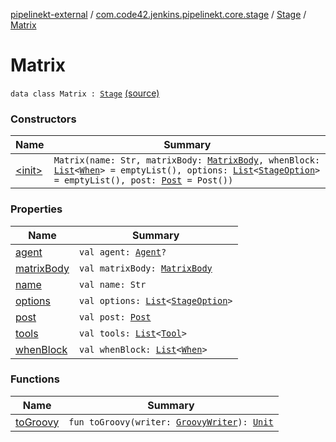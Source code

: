 [pipelinekt-external](../../../index.md) / [com.code42.jenkins.pipelinekt.core.stage](../../index.md) / [Stage](../index.md) / [Matrix](./index.md)

# Matrix

`data class Matrix : `[`Stage`](../index.md) [(source)](https://github.com/code42/pipelinekt/tree/master/core/src/main/kotlin/com/code42/jenkins/pipelinekt/core/stage/Stage.kt#L129)

### Constructors

| Name | Summary |
|---|---|
| [&lt;init&gt;](-init-.md) | `Matrix(name: Str, matrixBody: `[`MatrixBody`](../../-matrix-body/index.md)`, whenBlock: `[`List`](https://kotlinlang.org/api/latest/jvm/stdlib/kotlin.collections/-list/index.html)`<`[`When`](../../../com.code42.jenkins.pipelinekt.core/-when.md)`> = emptyList(), options: `[`List`](https://kotlinlang.org/api/latest/jvm/stdlib/kotlin.collections/-list/index.html)`<`[`StageOption`](../../../com.code42.jenkins.pipelinekt.core/-stage-option.md)`> = emptyList(), post: `[`Post`](../../../com.code42.jenkins.pipelinekt.core/-post/index.md)` = Post())` |

### Properties

| Name | Summary |
|---|---|
| [agent](agent.md) | `val agent: `[`Agent`](../../../com.code42.jenkins.pipelinekt.core/-agent.md)`?` |
| [matrixBody](matrix-body.md) | `val matrixBody: `[`MatrixBody`](../../-matrix-body/index.md) |
| [name](name.md) | `val name: Str` |
| [options](options.md) | `val options: `[`List`](https://kotlinlang.org/api/latest/jvm/stdlib/kotlin.collections/-list/index.html)`<`[`StageOption`](../../../com.code42.jenkins.pipelinekt.core/-stage-option.md)`>` |
| [post](post.md) | `val post: `[`Post`](../../../com.code42.jenkins.pipelinekt.core/-post/index.md) |
| [tools](tools.md) | `val tools: `[`List`](https://kotlinlang.org/api/latest/jvm/stdlib/kotlin.collections/-list/index.html)`<`[`Tool`](../../../com.code42.jenkins.pipelinekt.core/-tool.md)`>` |
| [whenBlock](when-block.md) | `val whenBlock: `[`List`](https://kotlinlang.org/api/latest/jvm/stdlib/kotlin.collections/-list/index.html)`<`[`When`](../../../com.code42.jenkins.pipelinekt.core/-when.md)`>` |

### Functions

| Name | Summary |
|---|---|
| [toGroovy](to-groovy.md) | `fun toGroovy(writer: `[`GroovyWriter`](../../../com.code42.jenkins.pipelinekt.core.writer/-groovy-writer/index.md)`): `[`Unit`](https://kotlinlang.org/api/latest/jvm/stdlib/kotlin/-unit/index.html) |

